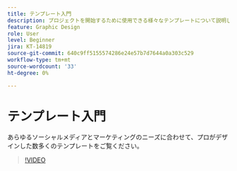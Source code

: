 ```yaml
---
title: テンプレート入門
description: プロジェクトを開始するために使用できる様々なテンプレートについて説明します
feature: Graphic Design
role: User
level: Beginner
jira: KT-14819
source-git-commit: 640c9ff5155574286e24e57b7d7644a0a303c529
workflow-type: tm+mt
source-wordcount: '33'
ht-degree: 0%

---
```


# テンプレート入門

あらゆるソーシャルメディアとマーケティングのニーズに合わせて、プロがデザインした数多くのテンプレートをご覧ください。

>[!VIDEO](https://video.tv.adobe.com/v/3426927?quality=12&learn=on&hidetitle=true)
